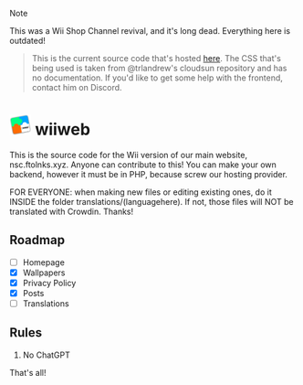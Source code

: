 > [!NOTE]
> This was a Wii Shop Channel revival, and it's long dead. Everything here is outdated!


> This is the current source code that's hosted [here](http://wii.ftolnks.xyz). The CSS that's being used is taken from @trlandrew's cloudsun repository and has no documentation. If you'd like to get some help with the frontend, contact him on Discord.
# <img src="/img/Logo.png" width="38"/> wiiweb
This is the source code for the Wii version of our main website, nsc.ftolnks.xyz. Anyone can contribute to this!
You can make your own backend, however it must be in PHP, because screw our hosting provider.

FOR EVERYONE: when making new files or editing existing ones, do it INSIDE the folder translations/(languagehere). If not, those files will NOT be translated with Crowdin. Thanks!
## Roadmap
- [ ] Homepage
- [X] Wallpapers
- [X] Privacy Policy
- [X] Posts
- [ ] Translations

## Rules
1. No ChatGPT

That's all!
